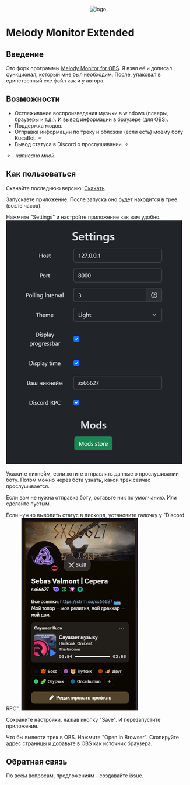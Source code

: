 <div style="text-align: center;">

![logo](http://xdw.su/icon.png "Title")

</div>

# Melody Monitor Extended

## Введение
Это форк программы [Melody Monitor for OBS](https://github.com/SuperZombi/melody-monitor). Я взял её и дописал функционал, который  мне был необходим. После, упаковал в единственный exe файл как и у автора.

## Возможности

* Остлеживание воспроизведения музыки в windows (плееры, браузеры и т.д.). И вывод информации в браузере (для OBS).
* Поддержка модов.
* Отправка информации по треку и обложки (если есть) моему боту KucaBot. ✧
* Вывод статуса в Discord о прослушивании. ✧

*✧ - написано мной.*

## Как пользоваться
Скачайте последнюю версию: [Скачать](https://github.com/sx66627/melody-monitor-kuca/releases/latest/download/Melody-monitor.exe)

Запускаете приложение. После запуска оно будет находится в трее (возле часов).

Нажмите "Settings" и настройте приложение как вам удобно.
![logo](github/settings.png "Title")

Укажите никнейм, если хотите отправлять данные о прослушивании боту. Потом можно через бота узнать, какой трек сейчас прослушивается.

Если вам не нужна отправка боту, оставьте ник по умолчанию. Или сделайте пустым.


Если нужно выводить статус в дискорд, установите галочку у "Discord RPC".
![logo](github/ds.png "Title")


Сохраните настройки, нажав кнопку "Save". И перезапустите приложение.

Что бы вывести трек в OBS. Нажмите "Open in Browser". Скопируйте адрес страницы и добавьте в OBS как источник браузера.

## Обратная связь
По всем вопросам, предложениям - создавайте issue.